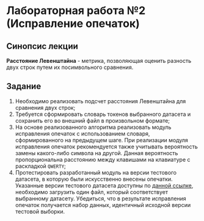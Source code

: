 # Лабораторная работа №2 (Исправление опечаток)

## Синопсис лекции

**Расстояние Левенштайна** - метрика, позволяющая оценить разность двух строк путем их посимвольного сравнения.

## Задание

1. Необходимо реализовать подсчет расстояния Левенштайна для сравнения двух строк;
1. Требуется сформировать словарь токенов выбранного датасета и сохранить его во внешний файл в произвольном формате;
1. На основе реализованного алгоритма реализовать модуль исправления опечаток с использованием словаря, сформированного на предыдущем шаге. При реализации модуля исправления опечаток рекомендуется также учитывать вероятность замены какого-либо символа на другой. Данная вероятность пропорциональна расстоянию между клавишами на клавиатуре с раскладкой `QWERTY`;
1. Протестировать разработанный модуль на версии тестового датасета, в которую были искусственно внесены опечатки. Указанные версии тестового датасета доступны по [данной ссылке](https://bit.ly/corrupted-corpora), необходимо загрузить один файл, который соответствует выбранному датасету. Убедиться, что в результате исправления опечаток получается набор данных, идентичный исходной версии тестовой выборки.
